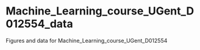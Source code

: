 # Machine_Learning_course_UGent_D012554_data
Figures and data for Machine_Learning_course_UGent_D012554
